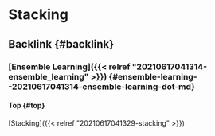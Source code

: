 # Stacking


## Backlink {#backlink}


### [Ensemble Learning]({{< relref "20210617041314-ensemble_learning" >}}) {#ensemble-learning--20210617041314-ensemble-learning-dot-md}


#### Top {#top}

[Stacking]({{< relref "20210617041329-stacking" >}})
